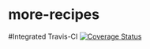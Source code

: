# more-recipes
#Integrated Travis-CI
[![Coverage Status](https://coveralls.io/repos/github/Adekunle24/more-recipes/badge.svg?branch=master)](https://coveralls.io/github/Adekunle24/more-recipes?branch=master)